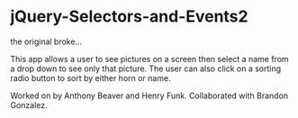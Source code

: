 # jQuery-Selectors-and-Events2
the original broke...

This app allows a user to see pictures on a screen then select a name from a drop down to see only that picture. The user can also click on a sorting radio button to sort by either horn or name.

Worked on by Anthony Beaver and Henry Funk. Collaborated with Brandon Gonzalez.